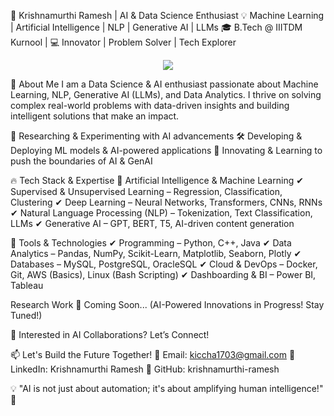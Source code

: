 🚀 Krishnamurthi Ramesh | AI & Data Science Enthusiast
💡 Machine Learning | Artificial Intelligence | NLP | Generative AI | LLMs
🎓 B.Tech @ IIITDM Kurnool | 💻 Innovator | Problem Solver | Tech Explorer

<p align="center"> <img src="https://readme-typing-svg.herokuapp.com?font=Fira+Code&weight=600&size=22&pause=1000&color=FFA500&center=true&vCenter=true&width=700&lines=Data+Science+%7C+ML+%7C+AI+%7C+GenAI+%7C+NLP;Building+AI-Powered+Innovations;Passionate+about+Data+%26+Automation;Turning+Ideas+into+Intelligent+Solutions"> </p>
🚀 About Me
I am a Data Science & AI enthusiast passionate about Machine Learning, NLP, Generative AI (LLMs), and Data Analytics. I thrive on solving complex real-world problems with data-driven insights and building intelligent solutions that make an impact.

🔬 Researching & Experimenting with AI advancements
🛠️ Developing & Deploying ML models & AI-powered applications
🚀 Innovating & Learning to push the boundaries of AI & GenAI

🔥 Tech Stack & Expertise
🧠 Artificial Intelligence & Machine Learning
✔ Supervised & Unsupervised Learning – Regression, Classification, Clustering
✔ Deep Learning – Neural Networks, Transformers, CNNs, RNNs
✔ Natural Language Processing (NLP) – Tokenization, Text Classification, LLMs
✔ Generative AI – GPT, BERT, T5, AI-driven content generation

🔧 Tools & Technologies
✔ Programming – Python, C++, Java
✔ Data Analytics – Pandas, NumPy, Scikit-Learn, Matplotlib, Seaborn, Plotly
✔ Databases – MySQL, PostgreSQL, OracleSQL
✔ Cloud & DevOps – Docker, Git, AWS (Basics), Linux (Bash Scripting)
✔ Dashboarding & BI – Power BI, Tableau

 Research Work
🔬 Coming Soon... (AI-Powered Innovations in Progress! Stay Tuned!)

📢 Interested in AI Collaborations? Let’s Connect!

📫 Let's Build the Future Together!
📧 Email: kiccha1703@gmail.com
🔗 LinkedIn: Krishnamurthi Ramesh
🐍 GitHub: krishnamurthi-ramesh

💡 "AI is not just about automation; it's about amplifying human intelligence!" 🚀
